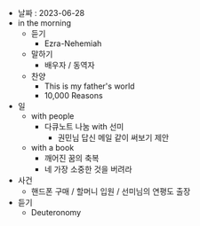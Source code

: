- 날짜 : 2023-06-28
- in the morning
	- 듣기
		- Ezra-Nehemiah
	- 말하기
		-  배우자 / 동역자 
	- 찬양
		- This is my father's world
		- 10,000 Reasons
- 일
	- with people
		- 다큐노트 나눔 with 선미
			- 권민님 답신 메일 같이 써보기 제안
	- with a book
		- 깨어진 꿈의 축복
		- 네 가장 소중한 것을 버려라
- 사건
	- 핸드폰 구매 / 할머니 입원 / 선미님의 연평도 출장
- 듣기
	- Deuteronomy 
